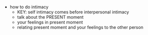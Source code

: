   * how to do intimacy
    * KEY: self intimacy comes before interpersonal intimacy
    * talk about the PRESENT moment
    * your feelings in present moment 
    * relating present moment and your feelings to the other person